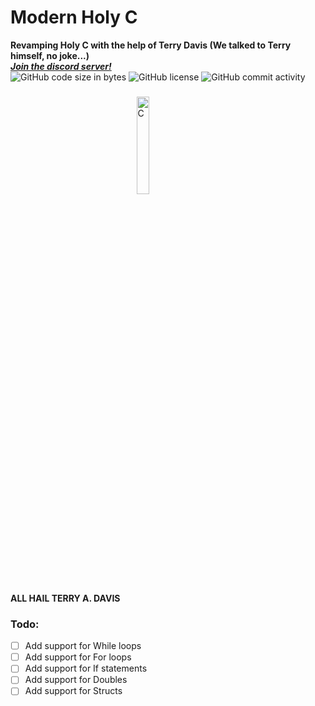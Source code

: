 <h1 align="left">Modern Holy C</h1>

<div align="left">
  <strong>Revamping Holy C with the help of Terry Davis (We talked to Terry himself, no joke...)</strong>
</div>
<a href="https://discord.gg/rfdGThEvy9"><b><i>Join the discord server!</i></b></a>
<br />

<div align="left">
  <img alt="GitHub code size in bytes" src="https://img.shields.io/github/languages/code-size/QAEZZ/modern-holy-c">
  <img alt="GitHub license" src="https://img.shields.io/github/license/QAEZZ/modern-holy-c">
  <img alt="GitHub commit activity" src="https://img.shields.io/github/commit-activity/m/QAEZZ/modern-holy-c">
</div>

###

<img alt="C" src="https://media.discordapp.net/attachments/977271254870544385/977271425306075256/mhc.png" style="display:block;width:20%;margin-left:auto;margin-right:auto;">

<strong>ALL HAIL TERRY A. DAVIS</strong>


### Todo:
- [ ] Add support for While loops
- [ ] Add support for For loops
- [ ] Add support for If statements
- [ ] Add support for Doubles
- [ ] Add support for Structs

